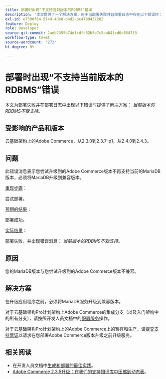```yaml
---
title: 部署时出现“不支持当前版本的RDBMS”错误
description: '本文提供了一个解决方案，用于当部署失败并且部署日志中存在以下错误时： *当前版本的RDBMS不受支持*。'
exl-id: e7300f64-5749-4de8-b4d2-bc4789437282
feature: Deploy
role: Developer
source-git-commit: 2aeb2355b74d1cdfc62b5e7c5aa04fcd0a654733
workflow-type: tm+mt
source-wordcount: '272'
ht-degree: 0%

---
```


# 部署时出现“不支持当前版本的RDBMS”错误

本文为部署失败并在部署日志中出现以下错误时提供了解决方案： *当前版本的RDBMS不受支持*。

## 受影响的产品和版本

云基础架构上的Adobe Commerce，从2.3.0到2.3.7-p1，从2.4.0到2.4.3。

## 问题

此错误消息表示您尝试升级到的Adobe Commerce版本不再支持当前的MariaDB版本，必须将MariaDB升级到兼容版本。


<u>重现步骤</u>：

尝试部署。

<u>预期的结果</u>：

部署成功。

<u>实际结果</u>：

部署失败，并出现错误消息： *当前版本的RDBMS不受支持*。

## 原因

您的MariaDB版本与您尝试升级到的Adobe Commerce版本不兼容。

## 解决方案

在升级应用程序之前，必须将MariaDB服务升级到兼容版本。


对于云基础架构Pro计划架构上Adobe Commerce的集成分支（以及入门架构中的所有分支），请按照开发人员文档中的[配置服务](https://experienceleague.adobe.com/zh-hans/docs/commerce-cloud-service/user-guide/configure/service/services-yaml)操作。

对于云基础架构Pro计划架构上的Adobe Commerce上的暂存和生产，请[提交支持票证](/help/help-center-guide/help-center/magento-help-center-user-guide.md#submit-ticket)以请求在您部署Adobe Commerce版本升级之前升级服务。


## 相关阅读

* 在开发人员文档中[生成和部署的最佳实践](https://experienceleague.adobe.com/zh-hans/docs/commerce-cloud-service/user-guide/develop/deploy/best-practices#best-practices)。
* [Adobe Commerce 2.3.5升级：在我们的支持知识库中压缩到动态表](https://experienceleague.adobe.com/docs/commerce-operations/implementation-playbook/best-practices/maintenance/commerce-235-upgrade-prerequisites-mariadb.html?lang=zh-Hans)。
